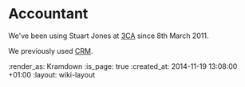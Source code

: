 Accountant
==========

We've been using Stuart Jones at [3CA][] since 8th March 2011.

We previously used [CRM][].

[3CA]: http://www.3ca.co.uk/
[CRM]: http://crmoxford.co.uk/

:render_as: Kramdown
:is_page: true
:created_at: 2014-11-19 13:08:00 +01:00
:layout: wiki-layout

